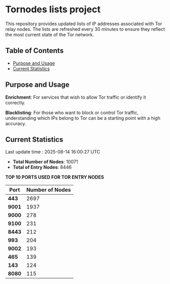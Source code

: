 # Tornodes lists project

This repository provides updated lists of IP addresses associated with Tor relay nodes. The lists are refreshed every 30 minutes to ensure they reflect the most current state of the Tor network.

## Table of Contents

- [Purpose and Usage](#purpose-and-usage)
- [Current Statistics](#current-statistics)


## Purpose and Usage

**Enrichment**: For services that wish to allow Tor traffic or identify it correctly.

**Blacklisting**: For those who want to block or control Tor traffic, understanding which IPs belong to Tor can be a starting point with a high accuracy.

## Current Statistics

Last update time : 2025-08-14 16:00:27 UTC

- **Total Number of Nodes**: 10071
- **Total of Entry Nodes**: 8446

**TOP 10 PORTS USED FOR TOR ENTRY NODES**

| **Port** | **Number of Nodes** |
|------|-----------------|
| **443**   | 2697  |
| **9001**   | 1937  |
| **9000**   | 278  |
| **9100**   | 231  |
| **8443**   | 212  |
| **993**   | 204  |
| **9002**   | 193  |
| **465**   | 139  |
| **143**   | 124  |
| **8080**   | 115  |

